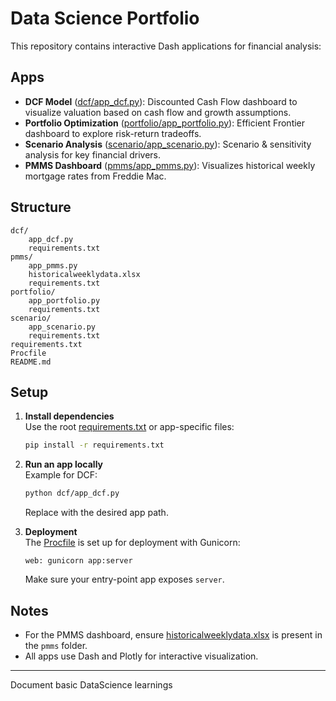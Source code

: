 # Data Science Portfolio

This repository contains interactive Dash applications for financial analysis:

## Apps

- **DCF Model** ([dcf/app_dcf.py](dcf/app_dcf.py)): Discounted Cash Flow dashboard to visualize valuation based on cash flow and growth assumptions.
- **Portfolio Optimization** ([portfolio/app_portfolio.py](portfolio/app_portfolio.py)): Efficient Frontier dashboard to explore risk-return tradeoffs.
- **Scenario Analysis** ([scenario/app_scenario.py](scenario/app_scenario.py)): Scenario & sensitivity analysis for key financial drivers.
- **PMMS Dashboard** ([pmms/app_pmms.py](pmms/app_pmms.py)): Visualizes historical weekly mortgage rates from Freddie Mac.

## Structure

```
dcf/
    app_dcf.py
    requirements.txt
pmms/
    app_pmms.py
    historicalweeklydata.xlsx
    requirements.txt
portfolio/
    app_portfolio.py
    requirements.txt
scenario/
    app_scenario.py
    requirements.txt
requirements.txt
Procfile
README.md
```

## Setup

1. **Install dependencies**  
   Use the root [requirements.txt](requirements.txt) or app-specific files:
   ```sh
   pip install -r requirements.txt
   ```

2. **Run an app locally**  
   Example for DCF:
   ```sh
   python dcf/app_dcf.py
   ```
   Replace with the desired app path.

3. **Deployment**  
   The [Procfile](Procfile) is set up for deployment with Gunicorn:
   ```
   web: gunicorn app:server
   ```
   Make sure your entry-point app exposes `server`.

## Notes

- For the PMMS dashboard, ensure [historicalweeklydata.xlsx](pmms/historicalweeklydata.xlsx) is present in the `pmms` folder.
- All apps use Dash and Plotly for interactive visualization.

---
Document basic DataScience learnings
